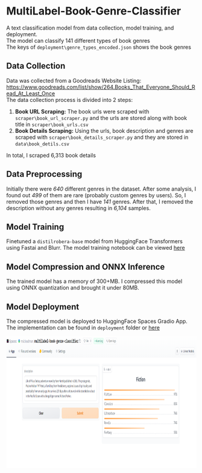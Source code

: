 # MultiLabel-Book-Genre-Classifier

A text classification model from data collection, model training, and deployment. <br/>
The model can classify 141 different types of book genres <br/>The keys of `deployment\genre_types_encoded.json` shows the book genres

 ## Data Collection

Data was collected from a Goodreads Website Listing: https://www.goodreads.com/list/show/264.Books_That_Everyone_Should_Read_At_Least_Once <br/>The data collection process is divided into 2 steps:

1. **Book URL Scraping:** The book urls were scraped with `scraper\book_url_scraper.py` and the urls are stored along with book title in `scraper\book_urls.csv`
2. **Book Details Scraping:** Using the urls, book description and genres are scraped with `scraper\book_details_scraper.py` and they are stored in `data\book_detils.csv`

In total, I scraped 6,313 book details

## Data Preprocessing

Initially there were *640* different genres in the dataset. After some analysis, I found out *499* of them are rare (probably custom genres by users). So, I removed those genres and then I have *141* genres. After that, I removed the description without any genres resulting in *6,104* samples.

## Model Training

Finetuned a `distilrobera-base` model from HuggingFace Transformers using Fastai and Blurr. The model training notebook can be viewed [here](https://github.com/msi1427/MultiLabel-Book-Genre-Classifier/blob/main/notebooks/multilabel_text_classification.ipynb)

## Model Compression and ONNX Inference

The trained model has a memory of 300+MB. I compressed this model using ONNX quantization and brought it under 80MB. 

## Model Deployment

The compressed model is deployed to HuggingFace Spaces Gradio App. The implementation can be found in `deployment` folder or [here](https://huggingface.co/spaces/msideadman/multilabel-book-genre-classifier) 

<img src = "deployment/gradio_app.PNG" width="700" height="350">

